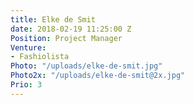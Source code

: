 ```yaml
---
title: Elke de Smit
date: 2018-02-19 11:25:00 Z
Position: Project Manager
Venture:
- Fashiolista
Photo: "/uploads/elke-de-smit.jpg"
Photo2x: "/uploads/elke-de-smit@2x.jpg"
Prio: 3
---
```


